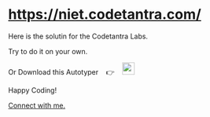 # https://niet.codetantra.com/

Here is the solutin for the Codetantra Labs.

Try to do it on your own.

<p> Or Download this Autotyper &nbsp;&nbsp;&nbsp;👉&nbsp;&nbsp;&nbsp; <a href="https://github.com/krsatyam7/autotyper" target="blank"> <img src="https://user-images.githubusercontent.com/110342305/201474945-79f92ef1-1ea5-4751-a80d-a0e3e7048b1f.png" height="25"></a>

Happy Coding!

[Connect with me.](https://linktr.ee/krsatyam7)
</p>
